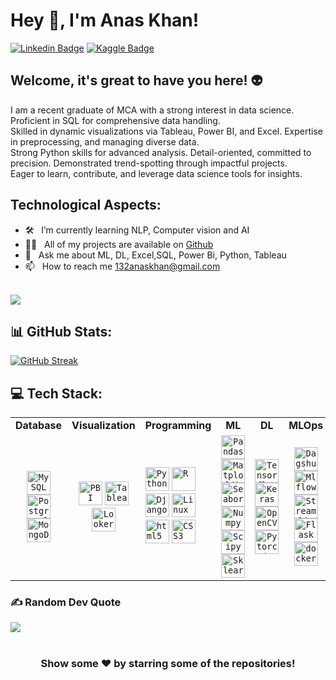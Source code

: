 # Hey 👋, I'm Anas Khan!

[![Linkedin Badge](https://img.shields.io/badge/-LinkedIn-0e76a8?style=flat-square&logo=Linkedin&logoColor=white)](https://linkedin.com/in/mohammed-anas-khan-ab91531a4)
[![Kaggle Badge](https://img.shields.io/badge/-Kaggle-20beff?style=flat-square&logo=Kaggle&logoColor=white)](https://www.kaggle.com/fiq423ubf)

## Welcome, it's great to have you here! 👽

I am a recent graduate of MCA with a strong interest in data science. Proficient in SQL for comprehensive data handling. <br> Skilled in dynamic visualizations via Tableau, Power BI, and Excel. Expertise in preprocessing, and managing diverse data. <br> Strong Python skills for advanced analysis. Detail-oriented, committed to precision. Demonstrated trend-spotting through impactful projects.<br> Eager to learn, contribute, and leverage data science tools for insights. 

## Technological Aspects:
- 🛠 &nbsp; I’m currently learning NLP, Computer vision and AI
- 👨‍💻 &nbsp; All of my projects are available on [Github](https://github.com/Makorg123)
- 💬 &nbsp; Ask me about ML, DL, Excel,SQL, Power Bi, Python, Tableau
- 📫 &nbsp; How to reach me 132anaskhan@gmail.com<br><br>

[![](https://visitcount.itsvg.in/api?id=Makorg123&icon=5&color=0)](https://visitcount.itsvg.in)


## 📊 GitHub Stats:
[![GitHub Streak](https://streak-stats.demolab.com?user=Makorg123&theme=default)](https://git.io/streak-stats)<br/>



## 💻 Tech Stack:

<table>
  <tr>
    <td align="center"><b>Database</b></td>
    <td align="center"><b>Visualization</b></td>
    <td align="center"><b>Programming</b>
    <td align="center"><b>ML</b></td>
    <td align="center"><b>DL</b></td>
    <td align="center"><b>MLOps</b></td>
    <td align="center"><b>Others</b></td>
  </tr>
  <tr>
    <td align="center">
      <code><img height = "38" src ='https://profilinator.rishav.dev/skills-assets/mysql-original-wordmark.svg' alt = 'MySQL'></code>
      <code><img height = "38" src ='https://profilinator.rishav.dev/skills-assets/postgresql-original-wordmark.svg' alt = 'Postgresql'></code> 
      <code><img height = "38" src ='https://profilinator.rishav.dev/skills-assets/mongodb-original-wordmark.svg' alt = 'MongoDB'></code>
    </td>
    <td align="center">
       <code><img height = "38" src ='https://profilinator.rishav.dev/skills-assets/powerbi.png' alt = 'PBI'></code>
       <code><img height = "38" src ='https://profilinator.rishav.dev/skills-assets/tableau.svg' alt = 'Tableau'></code>
       <code><img height = "38" src = 'https://ahana.io/wp-content/uploads/2021/04/looker_logo_meta_v0005.png' alt = 'Looker'></code>
    </td>
    <td align="center>
      <code><img height = "38" src = "https://profilinator.rishav.dev/skills-assets/css3-original-wordmark.svg" alt = 'CSS3'></code>
      <code><img height = "38" src ='https://profilinator.rishav.dev/skills-assets/python-original.svg' alt = 'Python'></code>
      <code><img height = "38" src ='https://profilinator.rishav.dev/skills-assets/r.svg' alt = 'R'></code>
      <code><img height = "38" src ='https://profilinator.rishav.dev/skills-assets/django-original.svg' alt = 'Django'></code>
      <code><img height = "38" src ='https://profilinator.rishav.dev/skills-assets/linux-original.svg' alt = 'Linux'></code>
      <code><img height = "38" src ='https://profilinator.rishav.dev/skills-assets/html5-original-wordmark.svg' alt = 'html5'></code>
      <code><img height = "38" src = "https://profilinator.rishav.dev/skills-assets/css3-original-wordmark.svg" alt = 'CSS3'></code>
    </td>
    <td align="center">
      <code><img height = "38" src = 'https://pandas.pydata.org/static/img/pandas.svg' alt ='Pandas'></code>
      <code><img height = "38" src = 'https://image.pngaaa.com/242/4152242-middle.png' alt ='Matplolib'></code>
      <code><img height = "38" src = 'https://seaborn.pydata.org/_images/logo-tall-lightbg.svg' alt ='Seaborn'></code>
      <code><img height = "38" src = 'https://w7.pngwing.com/pngs/134/662/png-transparent-numpy-hd-logo.png' alt = 'Numpy'></code>
      <code><img height = "38" src ='https://e7.pngegg.com/pngimages/665/534/png-clipart-scipy-numpy-python-scikit-learn-pip-others-miscellaneous-blue.png' alt ='Scipy'></code>
      <code><img height = "38" src ='https://upload.wikimedia.org/wikipedia/commons/0/05/Scikit_learn_logo_small.svg' alt = 'Sklearn'></code>
    </td>
    <td align="center">
      <code><img height = "38" src ='https://profilinator.rishav.dev/skills-assets/tensorflow-icon.svg' alt = 'Tensorflow'></code>
      <code><img height = "38" src ='https://profilinator.rishav.dev/skills-assets/keras.png' alt = 'Keras'></code>
      <code><img height = "38" src ='https://profilinator.rishav.dev/skills-assets/opencv-icon.svg' alt = 'OpenCV'></code>
      <code><img height = "38" src ='https://profilinator.rishav.dev/skills-assets/pytorch-icon.svg' alt = 'Pytorch'></code>
    </td>
    <td align="center">
      <code><img height = "38" src ='https://user-images.githubusercontent.com/611655/181510038-e38f4001-c304-411e-8f45-f71554eb9763.png' alt='Dagshub'></code>
      <code><img height = "38" src ='https://mlflow.org/docs/latest/_static/MLflow-logo-final-black.png' alt = 'Mlflow'></code>
      <code><img height = "38" src = 'https://cdn.analyticsvidhya.com/wp-content/uploads/2021/06/39595st.jpeg' alt = 'Streamlit'></code>
      <code><img height = "38" src ='https://profilinator.rishav.dev/skills-assets/flask.png' alt = 'Flask'></code>
      <code><img height = "38" src ='https://profilinator.rishav.dev/skills-assets/docker-original-wordmark.svg' alt = 'docker'></code> 
    </td>
    <td align="center">  
      <code><img height = "30" src ='https://w7.pngwing.com/pngs/862/624/png-transparent-aws-vector-brand-logos-icon.png' alt = 'AWS'></code>
      <code><img height = "30" src ='https://profilinator.rishav.dev/skills-assets/microsoft_azure-icon.svg' alt = 'Azure'></code>
      <code><img height = "30" src ='https://profilinator.rishav.dev/skills-assets/apache_hadoop-icon.svg'  alt = 'Hadoop'></code>
      <code><img height = "30" src ='https://upload.wikimedia.org/wikipedia/commons/thumb/b/bb/Apache_Hive_logo.svg/1200px-Apache_Hive_logo.svg.png' alt = 'Hive'></code>
      <code><img height = "30" src = 'https://bootstrapstudio.io/assets/img/logo.png' alt = 'Boostrap Studio'></code>
      <code><img height = "30" src = 'https://upload.wikimedia.org/wikipedia/commons/thumb/5/5a/Vmware_workstation_16_icon.svg/1200px-Vmware_workstation_16_icon.svg.png' alt = 'VMWare'></code>
  </tr>
</table>



### ✍️ Random Dev Quote
![](https://quotes-github-readme.vercel.app/api?type=horizontal&theme=radical)


#
<div align="center">

### Show some ❤️ by starring some of the repositories!

</div>


